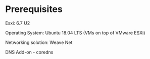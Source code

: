 # Prerequisites
Esxi: 6.7 U2
	
Operating System: Ubuntu 18.04 LTS (VMs on top of VMware ESXi)

Networking solution: Weave Net

DNS Add-on - coredns
